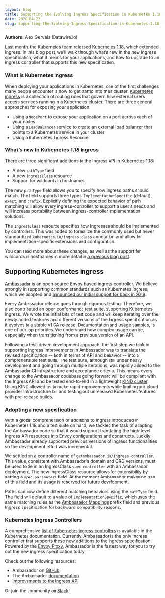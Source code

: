 ```yaml
---
layout: blog
title: Supporting the Evolving Ingress Specification in Kubernetes 1.18
date: 2020-04-22
slug: Supporting-the-Evolving-Ingress-Specification-in-Kubernetes-1.18
---
```


**Authors:** Alex Gervais (Datawire.io)

Last month, the Kubernetes team released [Kubernetes 1.18](https://kubernetes.io/blog/2020/03/25/kubernetes-1-18-release-announcement/), which extended Ingress. In this blog post, we’ll walk through what’s new in the new Ingress specification, what it means for your applications, and how to upgrade to an ingress controller that supports this new specification.

### What is Kubernetes Ingress
When deploying your applications in Kubernetes, one of the first challenges many people encounter is how to get traffic into their cluster. [Kubernetes ingress](https://blog.getambassador.io/kubernetes-ingress-nodeport-load-balancers-and-ingress-controllers-6e29f1c44f2d) is a collection of routing rules that govern how external users access services running in a Kubernetes cluster. There are three general approaches for exposing your application:

* Using a `NodePort` to expose your application on a port across each of your nodes
* Using a `LoadBalancer` service to create an external load balancer that points to a Kubernetes service in your cluster
* Using a Kubernetes Ingress Resource

### What’s new in Kubernetes 1.18 Ingress
There are three significant additions to the Ingress API in Kubernetes 1.18:

* A new `pathType` field
* A new `IngressClass` resource
* Support for wildcards in hostnames

The new `pathType` field allows you to specify how Ingress paths should match.
The field supports three types: `ImplementationSpecific` (default), `exact`, and `prefix`. Explicitly defining the expected behavior of path matching will allow every ingress-controller to support a user’s needs and will increase portability between ingress-controller implementation solutions.

The `IngressClass` resource specifies how Ingresses should be implemented by controllers. This was added to formalize the commonly used but never standardized `kubernetes.io/ingress.class` annotation and allow for implementation-specific extensions and configuration.

You can read more about these changes, as well as the support for wildcards in hostnames in more detail in [a previous blog post](https://kubernetes.io/blog/2020/04/02/improvements-to-the-ingress-api-in-kubernetes-1.18/).

## Supporting Kubernetes ingress
[Ambassador](https://www.getambassador.io) is an open-source Envoy-based ingress controller. We believe strongly in supporting common standards such as Kubernetes ingress, which we adopted and [announced our initial support for back in 2019](https://blog.getambassador.io/ambassador-ingress-controller-better-config-reporting-updated-envoy-proxy-99dc9139e28f).

Every Ambassador release goes through rigorous testing. Therefore, we also contributed an [open conformance test suite](https://github.com/kubernetes-sigs/ingress-controller-conformance), supporting Kubernetes ingress. We wrote the initial bits of test code and will keep iterating over the newly added features and different versions of the Ingress specification as it evolves to a stable v1 GA release. Documentation and usage samples, is one of our top priorities. We understand how complex usage can be,  especially when transitioning from a previous version of an API.

Following a test-driven development approach, the first step we took in supporting Ingress improvements in Ambassador was to translate the revised specification -- both in terms of API and behavior -- into a comprehensible test suite. The test suite, although still under heavy development and going through multiple iterations, was rapidly added to the Ambassador CI infrastructure and acceptance criteria. This means every change to the Ambassador codebase going forward will be compliant with the Ingress API and be tested end-to-end in a lightweight [KIND cluster](https://kind.sigs.k8s.io/). Using KIND allowed us to make rapid improvements while limiting our cloud provider infrastructure bill and testing out unreleased Kubernetes features with pre-release builds.

### Adopting a new specification
With a global comprehension of additions to Ingress introduced in Kubernetes 1.18 and a test suite on hand, we tackled the task of adapting the Ambassador code so that it would support translating the high-level Ingress API resources into Envoy configurations and constructs. Luckily Ambassador already supported previous versions of ingress functionalities so the development effort was incremental.

We settled on a controller name of `getambassador.io/ingress-controller`. This value, consistent with Ambassador's domain and CRD versions, must be used to tie in an IngressClass `spec.controller` with an Ambassador deployment. The new IngressClass resource allows for extensibility by setting a `spec.parameters` field. At the moment Ambassador makes no use of this field and its usage is reserved for future development.

Paths can now define different matching behaviors using the `pathType` field. The field will default to a value of `ImplementationSpecific`, which uses the same matching rules as the [Ambassador Mappings](https://www.getambassador.io/docs/latest/topics/using/mappings/) prefix field and previous Ingress specification for backward compatibility reasons.

### Kubernetes Ingress Controllers
A comprehensive [list of Kubernetes ingress controllers](https://kubernetes.io/docs/concepts/services-networking/ingress-controllers/) is available in the Kubernetes documentation. Currently, Ambassador is the only ingress controller that supports these new additions to the ingress specification. Powered by the [Envoy Proxy](https://www.envoyproxy.io), Ambassador is the fastest way for you to try out the new ingress specification today.

Check out the following resources:

* Ambassador on [GitHub](https://www.github.com/datawire/ambassador)
* The Ambassador [documentation](https://www.getambassador.io/docs)
* [Improvements to the Ingress API](https://kubernetes.io/blog/2020/04/02/improvements-to-the-ingress-api-in-kubernetes-1.18/)

Or join the community on [Slack](http://d6e.co/slack)!
